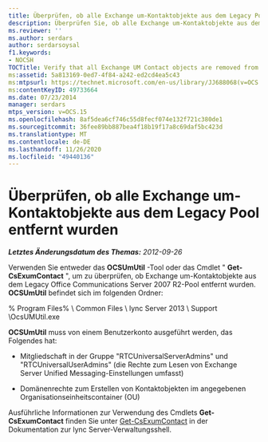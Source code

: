 ```yaml
---
title: Überprüfen, ob alle Exchange um-Kontaktobjekte aus dem Legacy Pool entfernt wurden
description: Überprüfen Sie, ob alle Exchange um-Kontaktobjekte aus dem Legacy Pool entfernt wurden.
ms.reviewer: ''
ms.author: serdars
author: serdarsoysal
f1.keywords:
- NOCSH
TOCTitle: Verify that all Exchange UM Contact objects are removed from the legacy pool
ms:assetid: 5a813169-0ed7-4f84-a242-ed2cd4ea5c43
ms:mtpsurl: https://technet.microsoft.com/en-us/library/JJ688068(v=OCS.15)
ms:contentKeyID: 49733664
ms.date: 07/23/2014
manager: serdars
mtps_version: v=OCS.15
ms.openlocfilehash: 8af5dea6cf746c55d8fecf074e132f721c380de1
ms.sourcegitcommit: 36fee89bb887bea4f18b19f17a8c69daf5bc423d
ms.translationtype: MT
ms.contentlocale: de-DE
ms.lasthandoff: 11/26/2020
ms.locfileid: "49440136"
---
```

# <a name="verify-that-all-exchange-um-contact-objects-are-removed-from-the-legacy-pool"></a>Überprüfen, ob alle Exchange um-Kontaktobjekte aus dem Legacy Pool entfernt wurden

<div data-xmlns="http://www.w3.org/1999/xhtml">

<div class="topic" data-xmlns="http://www.w3.org/1999/xhtml" data-msxsl="urn:schemas-microsoft-com:xslt" data-cs="https://msdn.microsoft.com/">

<div data-asp="https://msdn2.microsoft.com/asp">



</div>

<div id="mainSection">

<div id="mainBody">

<span> </span>

_**Letztes Änderungsdatum des Themas:** 2012-09-26_

Verwenden Sie entweder das **OCSUmUtil** -Tool oder das Cmdlet " **Get-CsExumContact** ", um zu überprüfen, ob Exchange um-Kontaktobjekte aus dem Legacy Office Communications Server 2007 R2-Pool entfernt wurden. **OCSUmUtil** befindet sich im folgenden Ordner:

% Program Files% \\ Common Files \\ lync Server 2013 \\ Support \\OcsUMUtil.exe

**OCSUmUtil** muss von einem Benutzerkonto ausgeführt werden, das Folgendes hat:

  - Mitgliedschaft in der Gruppe "RTCUniversalServerAdmins" und "RTCUniversalUserAdmins" (die Rechte zum Lesen von Exchange Server Unified Messaging-Einstellungen umfasst)

  - Domänenrechte zum Erstellen von Kontaktobjekten im angegebenen Organisationseinheitscontainer (OU)

Ausführliche Informationen zur Verwendung des Cmdlets **Get-CsExumContact** finden Sie unter [Get-CsExumContact](https://docs.microsoft.com/powershell/module/skype/Get-CsExUmContact) in der Dokumentation zur lync Server-Verwaltungsshell.

</div>

<span> </span>

</div>

</div>

</div>

